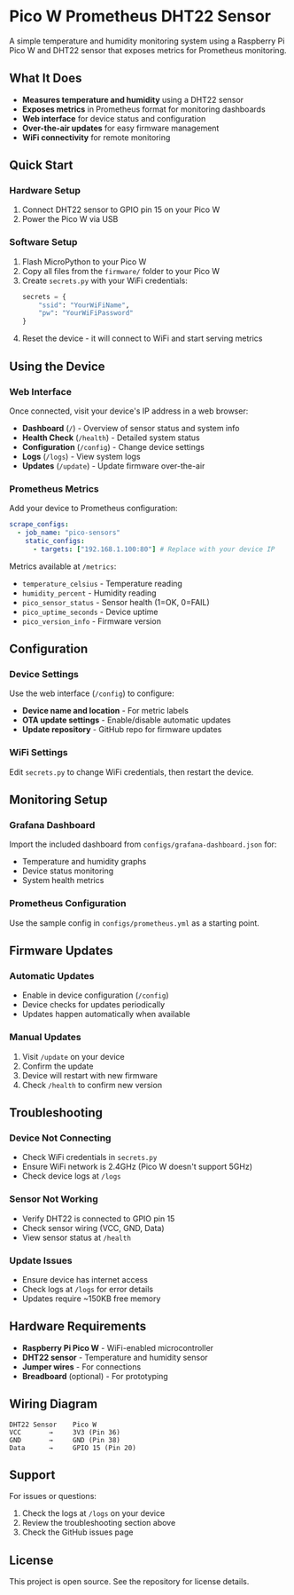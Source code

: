 # Pico W Prometheus DHT22 Sensor

A simple temperature and humidity monitoring system using a Raspberry Pi Pico W and DHT22 sensor that exposes metrics for Prometheus monitoring.

## What It Does

- **Measures temperature and humidity** using a DHT22 sensor
- **Exposes metrics** in Prometheus format for monitoring dashboards
- **Web interface** for device status and configuration
- **Over-the-air updates** for easy firmware management
- **WiFi connectivity** for remote monitoring

## Quick Start

### Hardware Setup

1. Connect DHT22 sensor to GPIO pin 15 on your Pico W
2. Power the Pico W via USB

### Software Setup

1. Flash MicroPython to your Pico W
2. Copy all files from the `firmware/` folder to your Pico W
3. Create `secrets.py` with your WiFi credentials:
   ```python
   secrets = {
       "ssid": "YourWiFiName",
       "pw": "YourWiFiPassword"
   }
   ```
4. Reset the device - it will connect to WiFi and start serving metrics

## Using the Device

### Web Interface

Once connected, visit your device's IP address in a web browser:

- **Dashboard** (`/`) - Overview of sensor status and system info
- **Health Check** (`/health`) - Detailed system status
- **Configuration** (`/config`) - Change device settings
- **Logs** (`/logs`) - View system logs
- **Updates** (`/update`) - Update firmware over-the-air

### Prometheus Metrics

Add your device to Prometheus configuration:

```yaml
scrape_configs:
  - job_name: "pico-sensors"
    static_configs:
      - targets: ["192.168.1.100:80"] # Replace with your device IP
```

Metrics available at `/metrics`:

- `temperature_celsius` - Temperature reading
- `humidity_percent` - Humidity reading
- `pico_sensor_status` - Sensor health (1=OK, 0=FAIL)
- `pico_uptime_seconds` - Device uptime
- `pico_version_info` - Firmware version

## Configuration

### Device Settings

Use the web interface (`/config`) to configure:

- **Device name and location** - For metric labels
- **OTA update settings** - Enable/disable automatic updates
- **Update repository** - GitHub repo for firmware updates

### WiFi Settings

Edit `secrets.py` to change WiFi credentials, then restart the device.

## Monitoring Setup

### Grafana Dashboard

Import the included dashboard from `configs/grafana-dashboard.json` for:

- Temperature and humidity graphs
- Device status monitoring
- System health metrics

### Prometheus Configuration

Use the sample config in `configs/prometheus.yml` as a starting point.

## Firmware Updates

### Automatic Updates

- Enable in device configuration (`/config`)
- Device checks for updates periodically
- Updates happen automatically when available

### Manual Updates

1. Visit `/update` on your device
2. Confirm the update
3. Device will restart with new firmware
4. Check `/health` to confirm new version

## Troubleshooting

### Device Not Connecting

- Check WiFi credentials in `secrets.py`
- Ensure WiFi network is 2.4GHz (Pico W doesn't support 5GHz)
- Check device logs at `/logs`

### Sensor Not Working

- Verify DHT22 is connected to GPIO pin 15
- Check sensor wiring (VCC, GND, Data)
- View sensor status at `/health`

### Update Issues

- Ensure device has internet access
- Check logs at `/logs` for error details
- Updates require ~150KB free memory

## Hardware Requirements

- **Raspberry Pi Pico W** - WiFi-enabled microcontroller
- **DHT22 sensor** - Temperature and humidity sensor
- **Jumper wires** - For connections
- **Breadboard** (optional) - For prototyping

## Wiring Diagram

```
DHT22 Sensor    Pico W
VCC       →     3V3 (Pin 36)
GND       →     GND (Pin 38)
Data      →     GPIO 15 (Pin 20)
```

## Support

For issues or questions:

1. Check the logs at `/logs` on your device
2. Review the troubleshooting section above
3. Check the GitHub issues page

## License

This project is open source. See the repository for license details.
